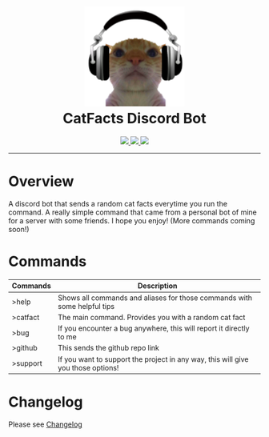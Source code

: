 <h1 align="center">
  <br>
  <a href="https://github.com/Redjumpman/Jumper-Cogs/"><img src="/images/cat.png" alt="Jumper Cogs" width="200"></a>
  <br>
  CatFacts Discord Bot
  <br>
</h1>

<p align="center">
  <a href="https://discord.com/api/oauth2/authorize?client_id=738964979453001859&permissions=2048&scope=bot">
    <img src="https://img.shields.io/badge/Invite-Link-purple">
  </a>
  <a href="https://www.python.org/downloads/release/python-366/"><img src="https://img.shields.io/badge/Made%20With-Python%203.6-blue.svg?style=for-the-badge">
</a>
  <a href="https://github.com/Rapptz/discord.py">
      <img src="https://img.shields.io/badge/Discord.py-V1.3.4-red">
  </a>
</p>

***

# Overview
A discord bot that sends a random cat facts everytime you run the command. A really simple command that came from a personal bot of mine for a server with some friends. I hope you enjoy! (More commands coming soon!)

# Commands

| Commands | Description                                                                      |
|----------|----------------------------------------------------------------------------------|
| >help    | Shows all commands and aliases for those commands with some helpful tips         |
| >catfact | The main command. Provides you with a random cat fact                            |
| >bug     | If you encounter a bug anywhere, this will report it directly to me              |
| >github  | This sends the github repo link                                                  |
| >support | If you want to support the project in any way, this will give you those options! |

# Changelog
Please see [Changelog](CHANGELOG.md)
